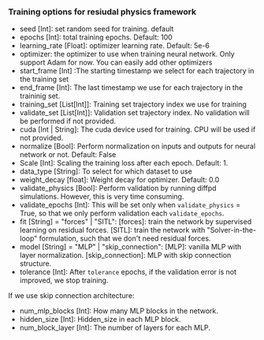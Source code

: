 ### Training options for resiudal physics framework

- seed [Int]: set random seed for training. default
- epochs [Int]: total training epochs. Default: 100
- learning_rate [Float]: optimizer learning rate. Default: 5e-6
- optimizer: the optimizer to use when training neural network. Only support Adam for now. You can easily add other optimizers
- start_frame [Int] :The starting timestamp we select for each trajectory in the training set
- end_frame [Int]: The last timestamp we use for each trajectory in the traininig set.
- training_set [List[Int]]: Training set trajectory index we use for training
- validate_set [List[Int]]: Validation set trajectory index. No validation will be performed if not provided.
- cuda [Int | String]: The cuda device used for training. CPU will be used if not provided.
- normalize [Bool]: Perform normalization on inputs and outputs for neural network or not. Default: False
- Scale [Int]: Scaling the training loss after each epoch. Default: 1.
- data_type [String]: To select for which dataset to use
- weight_decay [float]: Weight decay for optimizer. Default: 0.0
- validate_physics [Bool]: Perform validation by running diffpd simulations. However, this is very time consuming.
- validate_epochs [Int]: This will be set only when `validate_physics` = True, so that we only perform validation each `validate_epochs`.
- fit [String] = "forces" | "SITL": [forces]: train the network by supervised learning on residual forces. [SITL]: train the network with "Solver-in-the-loop" formulation, such that we don't need residual forces.
- model [String] = "MLP" | "skip_connection": [MLP]: vanilla MLP with layer normalization. [skip_connection]: MLP with skip connection structure.
- tolerance [Int]: After `tolerance` epochs, if the validation error is not improved, we stop training.

If we use skip connection architecture:
- num_mlp_blocks [Int]: How many MLP blocks in the network.
- hidden_size [Int]: Hidden_size in each MLP block.
- num_block_layer [Int]: The number of layers for each MLP.